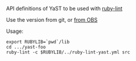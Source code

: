 API definitions of YaST
to be used with [ruby-lint](https://github.com/YorickPeterse/ruby-lint)

Use the version from git, or [from
OBS](https://build.opensuse.org/package/show/devel:languages:ruby:extensions/rubygem-ruby-lint)

Usage:

```console
export RUBYLIB=`pwd`/lib
cd .../yast-foo
ruby-lint -c $RUBYLIB/../ruby-lint-yast.yml src
```
